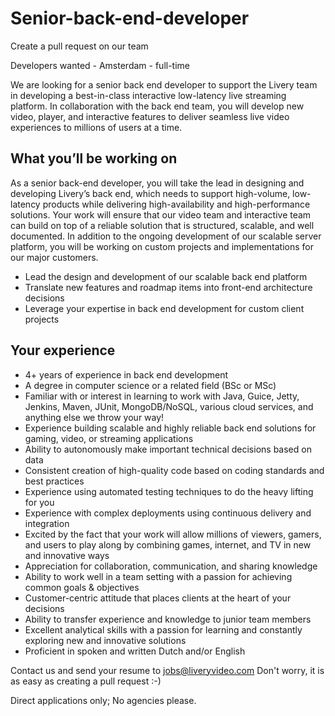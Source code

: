 # Senior-back-end-developer
Create a pull request on our team

Developers wanted - Amsterdam - full-time

We are looking for a senior back end developer to support the Livery team in developing a best-in-class interactive low-latency live streaming platform. In collaboration with the back end team, you will develop new video, player, and interactive features to deliver seamless live video experiences to millions of users at a time.

## What you’ll be working on
As a senior back-end developer, you will take the lead in designing and developing Livery’s back end, which needs to support high-volume, low-latency products while delivering high-availability and high-performance solutions. Your work will ensure that our video team and interactive team can build on top of a reliable solution that is structured, scalable, and well documented. In addition to the ongoing development of our scalable server platform, you will be working on custom projects and implementations for our major customers.
- Lead the design and development of our scalable back end platform
- Translate new features and roadmap items into front-end architecture decisions
- Leverage your expertise in back end development for custom client projects

## Your experience
- 4+ years of experience in back end development
- A degree in computer science or a related field (BSc or MSc)
- Familiar with or interest in learning to work with Java, Guice, Jetty, Jenkins, Maven, JUnit, MongoDB/NoSQL, various cloud services, and anything else we throw your way!
- Experience building scalable and highly reliable back end solutions for gaming, video, or streaming applications
- Ability to autonomously make important technical decisions based on data
- Consistent creation of high-quality code based on coding standards and best practices
- Experience using automated testing techniques to do the heavy lifting for you
- Experience with complex deployments using continuous delivery and integration
- Excited by the fact that your work will allow millions of viewers, gamers, and users to play along by combining games, internet, and TV in new and innovative ways
- Appreciation for collaboration, communication, and sharing knowledge
- Ability to work well in a team setting with a passion for achieving common goals & objectives
- Customer-centric attitude that places clients at the heart of your decisions
- Ability to transfer experience and knowledge to junior team members
- Excellent analytical skills with a passion for learning and constantly exploring new and innovative solutions
- Proficient in spoken and written Dutch and/or English


Contact us and send your resume to jobs@liveryvideo.com Don't worry, it is as easy as creating a pull request :-)

Direct applications only; No agencies please.
